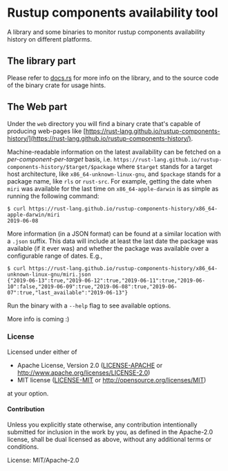 # Rustup components availability tool

A library and some binaries to monitor rustup components availability history
on different platforms.

## The library part

Please refer to [docs.rs](https://docs.rs/rustup-available-packages) for more info on
the library, and to the source code of the binary crate for usage hints.

## The Web part

Under the `web` directory you will find a binary crate that's capable of
producing web-pages like
[https://rust-lang.github.io/rustup-components-history/](https://rust-lang.github.io/rustup-components-history/).

Machine-readable information on the latest availability can be fetched on a
*per-component-per-target* basis, i.e.
`https://rust-lang.github.io/rustup-components-history/$target/$package` where `$target` stands for
a target host architecture, like `x86_64-unknown-linux-gnu`, and `$package` stands for a package
name, like `rls` or `rust-src`. For example, getting the date when `miri` was available for the last
time on `x86_64-apple-darwin` is as simple as running the following command:

```
$ curl https://rust-lang.github.io/rustup-components-history/x86_64-apple-darwin/miri
2019-06-08
```

More information (in a JSON format) can be found at a similar location with a `.json` suffix. This
data will include at least the last date the package was available (if it ever was) and whether the
package was available over a configurable range of dates. E.g.,

```
$ curl https://rust-lang.github.io/rustup-components-history/x86_64-unknown-linux-gnu/miri.json
{"2019-06-13":true,"2019-06-12":true,"2019-06-11":true,"2019-06-10":false,"2019-06-09":true,"2019-06-08":true,"2019-06-07":true,"last_available":"2019-06-13"}
```

Run the binary with a `--help` flag to see available options.

More info is coming :)

### License

Licensed under either of

 * Apache License, Version 2.0 ([LICENSE-APACHE](LICENSE-APACHE) or http://www.apache.org/licenses/LICENSE-2.0)
 * MIT license ([LICENSE-MIT](LICENSE-MIT) or http://opensource.org/licenses/MIT)

at your option.

#### Contribution

Unless you explicitly state otherwise, any contribution intentionally submitted
for inclusion in the work by you, as defined in the Apache-2.0 license, shall be dual licensed as above, without any
additional terms or conditions.

License: MIT/Apache-2.0

